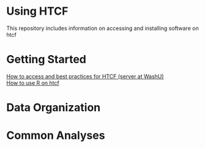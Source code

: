# Using HTCF
This repository includes information on accessing and installing software on htcf

# <a name="documentslist"></a>Getting Started
[How to access and best practices for HTCF (server at WashU)](https://github.com/dbaldridge-lab/htcf/blob/main/htcf_access.md)  
[How to use R on htcf](https://github.com/dbaldridge-lab/htcf/blob/main/using_R.md)  

# <a name="documentslist"></a>Data Organization


# <a name="documentslist"></a>Common Analyses

